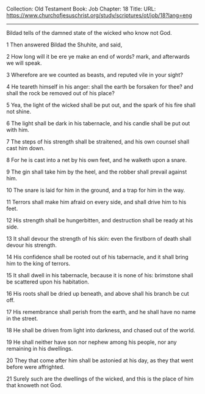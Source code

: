 Collection: Old Testament
Book: Job
Chapter: 18
Title: 
URL: https://www.churchofjesuschrist.org/study/scriptures/ot/job/18?lang=eng

---

Bildad tells of the damned state of the wicked who know not God.

1 Then answered Bildad the Shuhite, and said,

2 How long will it be ere ye make an end of words? mark, and afterwards we will speak.

3 Wherefore are we counted as beasts, and reputed vile in your sight?

4 He teareth himself in his anger: shall the earth be forsaken for thee? and shall the rock be removed out of his place?

5 Yea, the light of the wicked shall be put out, and the spark of his fire shall not shine.

6 The light shall be dark in his tabernacle, and his candle shall be put out with him.

7 The steps of his strength shall be straitened, and his own counsel shall cast him down.

8 For he is cast into a net by his own feet, and he walketh upon a snare.

9 The gin shall take him by the heel, and the robber shall prevail against him.

10 The snare is laid for him in the ground, and a trap for him in the way.

11 Terrors shall make him afraid on every side, and shall drive him to his feet.

12 His strength shall be hungerbitten, and destruction shall be ready at his side.

13 It shall devour the strength of his skin: even the firstborn of death shall devour his strength.

14 His confidence shall be rooted out of his tabernacle, and it shall bring him to the king of terrors.

15 It shall dwell in his tabernacle, because it is none of his: brimstone shall be scattered upon his habitation.

16 His roots shall be dried up beneath, and above shall his branch be cut off.

17 His remembrance shall perish from the earth, and he shall have no name in the street.

18 He shall be driven from light into darkness, and chased out of the world.

19 He shall neither have son nor nephew among his people, nor any remaining in his dwellings.

20 They that come after him shall be astonied at his day, as they that went before were affrighted.

21 Surely such are the dwellings of the wicked, and this is the place of him that knoweth not God.
